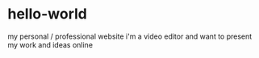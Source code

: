 # hello-world
my personal / professional website
i'm a video editor and want to present my work and ideas online

